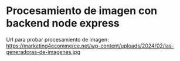 # Procesamiento de imagen con backend node express
Url para probar procesamiento de imagen: 
https://marketing4ecommerce.net/wp-content/uploads/2024/02/ias-generadoras-de-imagenes.jpg